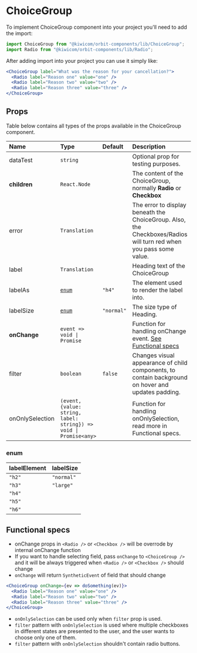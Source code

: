 # ChoiceGroup

To implement ChoiceGroup component into your project you'll need to add the import:

```jsx
import ChoiceGroup from "@kiwicom/orbit-components/lib/ChoiceGroup";
import Radio from "@kiwicom/orbit-components/lib/Radio";
```

After adding import into your project you can use it simply like:

```jsx
<ChoiceGroup label="What was the reason for your cancellation?">
  <Radio label="Reason one" value="one" />
  <Radio label="Reason two" value="two" />
  <Radio label="Reason three" value="three" />
</ChoiceGroup>
```

## Props

Table below contains all types of the props available in the ChoiceGroup component.

| Name            | Type                                                              | Default    | Description                                                                                                       |
| :-------------- | :---------------------------------------------------------------- | :--------- | :---------------------------------------------------------------------------------------------------------------- |
| dataTest        | `string`                                                          |            | Optional prop for testing purposes.                                                                               |
| **children**    | `React.Node`                                                      |            | The content of the ChoiceGroup, normally **Radio** or **Checkbox**                                                |
| error           | `Translation`                                                     |            | The error to display beneath the ChoiceGroup. Also, the Checkboxes/Radios will turn red when you pass some value. |
| label           | `Translation`                                                     |            | Heading text of the ChoiceGroup                                                                                   |
| labelAs         | [`enum`](#enum)                                                   | `"h4"`     | The element used to render the label into.                                                                        |
| labelSize       | [`enum`](#enum)                                                   | `"normal"` | The size type of Heading.                                                                                         |
| **onChange**    | `event => void \| Promise`                                        |            | Function for handling onChange event. [See Functional specs](#functional-specs)                                   |
| filter          | `boolean`                                                         | `false`    | Changes visual appearance of child components, to contain background on hover and updates padding.                |
| onOnlySelection | `(event, {value: string, label: string}) => void \| Promise<any>` |            | Function for handling onOnlySelection, read more in Functional specs.                                             |

### enum

| labelElement | labelSize  |
| :----------- | :--------- |
| `"h2"`       | `"normal"` |
| `"h3"`       | `"large"`  |
| `"h4"`       |
| `"h5"`       |
| `"h6"`       |

## Functional specs

- onChange props in `<Radio />` or `<Checkbox />` will be overrode by internal onChange function
- If you want to handle selecting field, pass `onChange` to `<ChoiceGroup />` and it will be always triggered when `<Radio />` or `<Checkbox />` should change
- `onChange` will return `SyntheticEvent` of field that should change

```jsx
<ChoiceGroup onChange={ev => doSomething(ev)}>
  <Radio label="Reason one" value="one" />
  <Radio label="Reason two" value="two" />
  <Radio label="Reason three" value="three" />
</ChoiceGroup>
```

- `onOnlySelection` can be used only when `filter` prop is used.
- `filter` pattern with `onOnlySelection` is used where multiple checkboxes in different states are presented to the user, and the user wants to choose only one of them.
- `filter` pattern with `onOnlySelection` shouldn't contain radio buttons.
